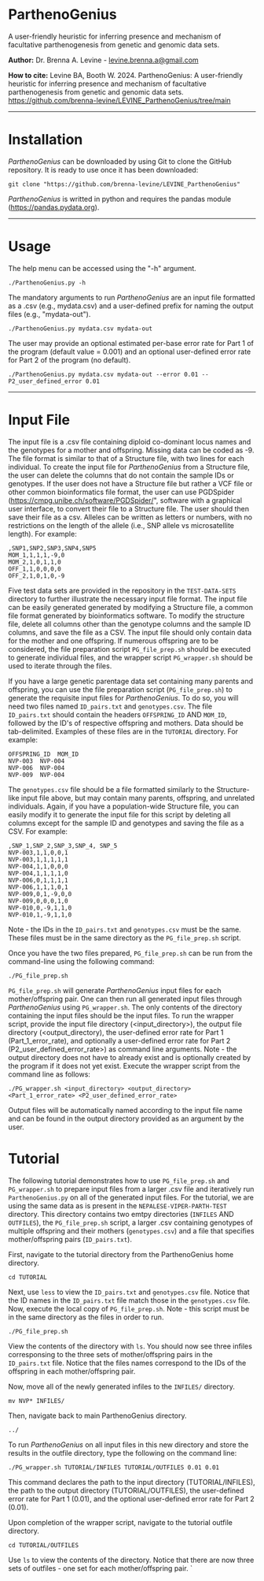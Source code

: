 # ParthenoGenius
A user-friendly heuristic for inferring presence and mechanism of facultative parthenogenesis from genetic and genomic data sets.

**Author:** Dr. Brenna A. Levine - levine.brenna.a@gmail.com

**How to cite:** Levine BA, Booth W. 2024. ParthenoGenius: A user-friendly heuristic for inferring presence and mechanism of facultative parthenogenesis from genetic and genomic data sets. https://github.com/brenna-levine/LEVINE_ParthenoGenius/tree/main

____________________________________________

# Installation

*ParthenoGenius* can be downloaded by using Git to clone the GitHub repository. It is ready to use once it has been downloaded:
```
git clone "https://github.com/brenna-levine/LEVINE_ParthenoGenius"
```
*ParthenoGenius* is writted in python and requires the pandas module (https://pandas.pydata.org).

____________________________________________

# Usage

The help menu can be accessed using the "-h" argument.

```
./ParthenoGenius.py -h
```
The mandatory arguments to run *ParthenoGenius* are an input file formatted as a .csv (e.g., mydata.csv) and a user-defined prefix for naming the output files (e.g., "mydata-out").

```
./ParthenoGenius.py mydata.csv mydata-out
```

The user may provide an optional estimated per-base error rate for Part 1 of the program (default value = 0.001) and an optional user-defined error rate for Part 2 of the program (no default).
```
./ParthenoGenius.py mydata.csv mydata-out --error 0.01 --P2_user_defined_error 0.01
```
_________________________________________________

# Input File

The input file is a .csv file containing diploid co-dominant locus names and the genotypes for a mother and offspring. Missing data can be coded as -9. The file format is similar to that of a Structure file, with two lines for each individual. To create the input file for *ParthenoGenius* from a Structure file, the user can delete the columns that do not contain the sample IDs or genotypes. If the user does not have a Structure file but rather a VCF file or other common bioinformatics file format, the user can use PGDSpider (https://cmpg.unibe.ch/software/PGDSpider/", software with a graphical user interface, to convert their file to a Structure file. The user should then save their file as a csv. Alleles can be written as letters or numbers, with no restrictions on the length of the allele (i.e., SNP allele vs microsatellite length). For example:

```
,SNP1,SNP2,SNP3,SNP4,SNP5
MOM_1,1,1,1,-9,0
MOM_2,1,0,1,1,0
OFF_1,1,0,0,0,0
OFF_2,1,0,1,0,-9
```
Five test data sets are provided in the repository in the ```TEST-DATA-SETS``` directory to further illustrate the necessary input file format. The input file can be easily generated generated by modifying a Structure file, a common file format generated by bioinformatics software. To modify the structure file, delete all columns other than the genotype columns and the sample ID columns, and save the file as a CSV. The input file should only contain data for the mother and one offspring. If numerous offspring are to be considered, the file preparation script ```PG_file_prep.sh``` should be executed to generate individual files, and the wrapper script ```PG_wrapper.sh``` should be used to iterate through the files.

If you have a large genetic parentage data set containing many parents and offspring, you can use the file preparation script (```PG_file_prep.sh```) to generate the requisite input files for *ParthenoGenius*. To do so, you will need two files named ```ID_pairs.txt``` and ```genotypes.csv```.
The file ```ID_pairs.txt``` should contain the headers ```OFFSPRING_ID``` AND ```MOM_ID```, followed by the ID's of respective offspring and mothers. Data should be tab-delimited. Examples of these files are in the ```TUTORIAL``` directory. For example:
```
OFFSPRING_ID  MOM_ID
NVP-003  NVP-004
NVP-006  NVP-004
NVP-009  NVP-004
```
The ```genotypes.csv``` file should be a file formatted similarly to the Structure-like input file above, but may contain many parents, offspring, and unrelated individuals. Again, if you have a population-wide Structure file, you can easily modify it to generate the input file for this script by deleting all columns except for the sample ID and genotypes and saving the file as a CSV. For example:
```
,SNP_1,SNP_2,SNP_3,SNP_4, SNP_5
NVP-003,1,1,0,0,1
NVP-003,1,1,1,1,1
NVP-004,1,1,0,0,0
NVP-004,1,1,1,1,0
NVP-006,0,1,1,1,1
NVP-006,1,1,1,0,1
NVP-009,0,1,-9,0,0
NVP-009,0,0,0,1,0
NVP-010,0,-9,1,1,0
NVP-010,1,-9,1,1,0
```
Note - the IDs in the ```ID_pairs.txt``` and ```genotypes.csv``` must be the same. These files must be in the same directory as the ```PG_file_prep.sh``` script.

Once you have the two files prepared, ```PG_file_prep.sh``` can be run from the command-line using the following command:

```./PG_file_prep.sh```


```PG_file_prep.sh``` will generate *ParthenoGenius* input files for each mother/offspring pair. One can then run all generated input files through *ParthenoGenius* using ```PG_wrapper.sh```.
The only contents of the directory containing the input files should be the input files. To run the wrapper script, provide the input file directory (<input_directory>), the output file directory (<output_directory), the user-defined error rate for Part 1 (Part_1_error_rate), and optionally a user-defined error rate for Part 2 (P2_user_defined_error_rate>) as command line arguments. Note - the output directory does not have to already exist and is optionally created by the program if it does not yet exist. Execute the wrapper script from the command line as follows:

```./PG_wrapper.sh <input_directory> <output_directory> <Part_1_error_rate> <P2_user_defined_error_rate>```

Output files will be automatically named according to the input file name and can be found in the output directory provided as an argument by the user. 

# Tutorial

The following tutorial demonstrates how to use ```PG_file_prep.sh``` and ```PG_wrapper.sh``` to prepare input files from a larger .csv file and iteratively run ```ParthenoGenius.py``` on all of the generated input files. For the tutorial, we are using the same data as is present in the ```NEPALESE-VIPER-PARTH-TEST``` directory. This directory contains two emtpy directories (```INFILES``` AND ```OUTFILES```), the ```PG_file_prep.sh``` script, a larger .csv containing genotypes of multiple offspring and their mothers (```genotypes.csv```) and a file that specifies mother/offspring pairs (```ID_pairs.txt```).

First, navigate to the tutorial directory from the ParthenoGenius home directory.

```cd TUTORIAL```

Next, use ```less``` to view the ```ID_pairs.txt``` and ```genotypes.csv``` file. Notice that the ID names in the ```ID_pairs.txt``` file match those in the ```genotypes.csv``` file. Now, execute the local copy of ```PG_file_prep.sh```. Note - this script must be in the same directory as the files in order to run.

```./PG_file_prep.sh```

View the contents of the directory with ```ls```. You should now see three infiles corresponsing to the three sets of mother/offspring pairs in the ```ID_pairs.txt``` file. Notice that the files names correspond to the IDs of the offspring in each mother/offspring pair.

Now, move all of the newly generated infiles to the ```INFILES/``` directory.

```mv NVP* INFILES/```

Then, navigate back to main ParthenoGenius directory.

```../```

To run *ParthenoGenius* on all input files in this new directory and store the results in the outfile directory, type the following on the command line:

```./PG_wrapper.sh TUTORIAL/INFILES TUTORIAL/OUTFILES 0.01 0.01```

This command declares the path to the input directory (TUTORIAL/INFILES), the path to the output directory (TUTORIAL/OUTFILES), the user-defined error rate for Part 1 (0.01), and the optional user-defined error rate for Part 2 (0.01).

Upon completion of the wrapper script, navigate to the tutorial outfile directory.

```cd TUTORIAL/OUTFILES```

Use ```ls``` to view the contents of the directory. Notice that there are now three sets of outfiles - one set for each mother/offspring pair. 
`







